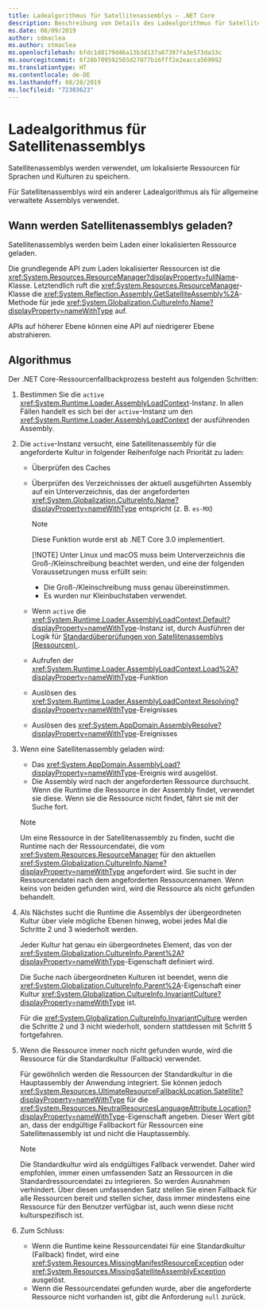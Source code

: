 ```yaml
---
title: Ladealgorithmus für Satellitenassemblys – .NET Core
description: Beschreibung von Details des Ladealgorithmus für Satellitenassemblys in .NET Core
ms.date: 08/09/2019
author: sdmaclea
ms.author: stmaclea
ms.openlocfilehash: bfdc1d8179d46a13b3d137a87397fa3e573da33c
ms.sourcegitcommit: 6f28b709592503d27077b16fff2e2eacca569992
ms.translationtype: HT
ms.contentlocale: de-DE
ms.lasthandoff: 08/28/2019
ms.locfileid: "72303623"
---
```

# <a name="satellite-assembly-loading-algorithm"></a>Ladealgorithmus für Satellitenassemblys

Satellitenassemblys werden verwendet, um lokalisierte Ressourcen für Sprachen und Kulturen zu speichern.

Für Satellitenassemblys wird ein anderer Ladealgorithmus als für allgemeine verwaltete Assemblys verwendet.

## <a name="when-are-satellite-assemblies-loaded"></a>Wann werden Satellitenassemblys geladen?

Satellitenassemblys werden beim Laden einer lokalisierten Ressource geladen.

Die grundlegende API zum Laden lokalisierter Ressourcen ist die <xref:System.Resources.ResourceManager?displayProperty=fullName>-Klasse. Letztendlich ruft die <xref:System.Resources.ResourceManager>-Klasse die <xref:System.Reflection.Assembly.GetSatelliteAssembly%2A>-Methode für jede <xref:System.Globalization.CultureInfo.Name?displayProperty=nameWithType> auf.

APIs auf höherer Ebene können eine API auf niedrigerer Ebene abstrahieren.

## <a name="algorithm"></a>Algorithmus

Der .NET Core-Ressourcenfallbackprozess besteht aus folgenden Schritten:

1. Bestimmen Sie die `active` <xref:System.Runtime.Loader.AssemblyLoadContext>-Instanz. In allen Fällen handelt es sich bei der `active`-Instanz um den <xref:System.Runtime.Loader.AssemblyLoadContext> der ausführenden Assembly.

2. Die `active`-Instanz versucht, eine Satellitenassembly für die angeforderte Kultur in folgender Reihenfolge nach Priorität zu laden:
    - Überprüfen des Caches
    - Überprüfen des Verzeichnisses der aktuell ausgeführten Assembly auf ein Unterverzeichnis, das der angeforderten <xref:System.Globalization.CultureInfo.Name?displayProperty=nameWithType> entspricht (z. B. `es-MX`)

        > [!NOTE]
        > Diese Funktion wurde erst ab .NET Core 3.0 implementiert.
        >
        > [!NOTE]
        > Unter Linux und macOS muss beim Unterverzeichnis die Groß-/Kleinschreibung beachtet werden, und eine der folgenden Voraussetzungen muss erfüllt sein:
        > - Die Groß-/Kleinschreibung muss genau übereinstimmen.
        > - Es wurden nur Kleinbuchstaben verwendet.

    - Wenn `active` die <xref:System.Runtime.Loader.AssemblyLoadContext.Default?displayProperty=nameWithType>-Instanz ist, durch Ausführen der Logik für [Standardüberprüfungen von Satellitenassemblys (Ressourcen) ](default-probing.md#satellite-resource-assembly-probing).

    - Aufrufen der <xref:System.Runtime.Loader.AssemblyLoadContext.Load%2A?displayProperty=nameWithType>-Funktion

    - Auslösen des <xref:System.Runtime.Loader.AssemblyLoadContext.Resolving?displayProperty=nameWithType>-Ereignisses

    - Auslösen des <xref:System.AppDomain.AssemblyResolve?displayProperty=nameWithType>-Ereignisses

3. Wenn eine Satellitenassembly geladen wird:
   - Das <xref:System.AppDomain.AssemblyLoad?displayProperty=nameWithType>-Ereignis wird ausgelöst.
   - Die Assembly wird nach der angeforderten Ressource durchsucht. Wenn die Runtime die Ressource in der Assembly findet, verwendet sie diese. Wenn sie die Ressource nicht findet, fährt sie mit der Suche fort.

    > [!NOTE]
    > Um eine Ressource in der Satellitenassembly zu finden, sucht die Runtime nach der Ressourcendatei, die vom <xref:System.Resources.ResourceManager> für den aktuellen <xref:System.Globalization.CultureInfo.Name?displayProperty=nameWithType> angefordert wird. Sie sucht in der Ressourcendatei nach dem angeforderten Ressourcennamen. Wenn keins von beiden gefunden wird, wird die Ressource als nicht gefunden behandelt.

4. Als Nächstes sucht die Runtime die Assemblys der übergeordneten Kultur über viele mögliche Ebenen hinweg, wobei jedes Mal die Schritte 2 und 3 wiederholt werden.

    Jeder Kultur hat genau ein übergeordnetes Element, das von der <xref:System.Globalization.CultureInfo.Parent%2A?displayProperty=nameWithType>-Eigenschaft definiert wird.

    Die Suche nach übergeordneten Kulturen ist beendet, wenn die <xref:System.Globalization.CultureInfo.Parent%2A>-Eigenschaft einer Kultur <xref:System.Globalization.CultureInfo.InvariantCulture?displayProperty=nameWithType> ist.

    Für die <xref:System.Globalization.CultureInfo.InvariantCulture> werden die Schritte 2 und 3 nicht wiederholt, sondern stattdessen mit Schritt 5 fortgefahren.

5. Wenn die Ressource immer noch nicht gefunden wurde, wird die Ressource für die Standardkultur (Fallback) verwendet.

   Für gewöhnlich werden die Ressourcen der Standardkultur in die Hauptassembly der Anwendung integriert. Sie können jedoch <xref:System.Resources.UltimateResourceFallbackLocation.Satellite?displayProperty=nameWithType> für die <xref:System.Resources.NeutralResourcesLanguageAttribute.Location?displayProperty=nameWithType>-Eigenschaft angeben. Dieser Wert gibt an, dass der endgültige Fallbackort für Ressourcen eine Satellitenassembly ist und nicht die Hauptassembly.

    > [!NOTE]
    > Die Standardkultur wird als endgültiges Fallback verwendet. Daher wird empfohlen, immer einen umfassenden Satz an Ressourcen in die Standardressourcendatei zu integrieren. So werden Ausnahmen verhindert. Über diesen umfassenden Satz stellen Sie einen Fallback für alle Ressourcen bereit und stellen sicher, dass immer mindestens eine Ressource für den Benutzer verfügbar ist, auch wenn diese nicht kulturspezifisch ist.

6. Zum Schluss:
   - Wenn die Runtime keine Ressourcendatei für eine Standardkultur (Fallback) findet, wird eine <xref:System.Resources.MissingManifestResourceException> oder <xref:System.Resources.MissingSatelliteAssemblyException> ausgelöst.
   - Wenn die Ressourcendatei gefunden wurde, aber die angeforderte Ressource nicht vorhanden ist, gibt die Anforderung `null` zurück.
